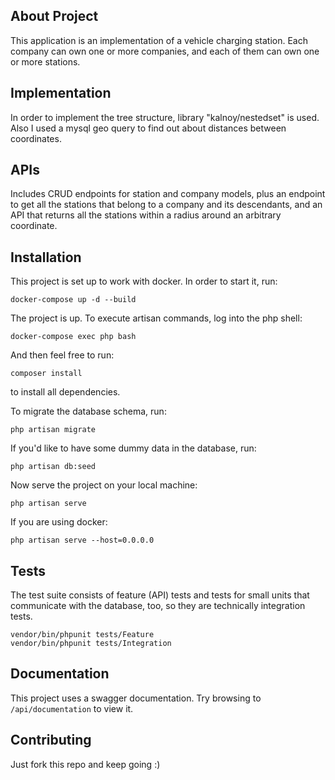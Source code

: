 ## About Project

This application is an implementation of a vehicle charging station.
Each company can own one or more companies, and each of them can own one or more stations.

## Implementation

In order to implement the tree structure, library "kalnoy/nestedset" is used. Also I used a mysql geo query to find out about distances between coordinates.

## APIs 

Includes CRUD endpoints for station and company models, plus an endpoint to get all the stations that belong to a company and its descendants, and an API that returns all the stations within a radius around an arbitrary coordinate.

## Installation

This project is set up to work with docker. In order to start it, run:

```
docker-compose up -d --build
```

The project is up. To execute artisan commands, log into the php shell:

```
docker-compose exec php bash
```

And then feel free to run:

```
composer install
```
to install all dependencies.

To migrate the database schema, run:

```
php artisan migrate
```

If you'd like to have some dummy data in the database, run:

```
php artisan db:seed
```

Now serve the project on your local machine:

```
php artisan serve
```
If you are using docker:

```
php artisan serve --host=0.0.0.0
```

## Tests

The test suite consists of feature (API) tests and tests for small units that communicate with the database, too, so they are technically integration tests.

```
vendor/bin/phpunit tests/Feature
vendor/bin/phpunit tests/Integration
```

## Documentation

This project uses a swagger documentation. Try browsing to ```/api/documentation``` to view it.

## Contributing

Just fork this repo and keep going :)
